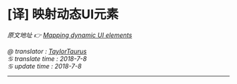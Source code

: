 # [译] 映射动态UI元素

*原文地址 👉 [Mapping dynamic UI elements][0]*

*@ translator : [TaylorTaurus](https://github.com/taylortaurus)*    
*♋ translate time : 2018-7-8*    
*♋ update time : 2018-7-8*  

---

[0]: https://www.ranorex.com/help/latest/ranorex-studio-expert/mapping-dynamic-ui-elements/

